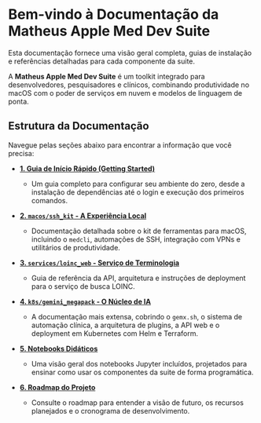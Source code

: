 # Bem-vindo à Documentação da Matheus Apple Med Dev Suite

Esta documentação fornece uma visão geral completa, guias de instalação e referências detalhadas para cada componente da suite.

A **Matheus Apple Med Dev Suite** é um toolkit integrado para desenvolvedores, pesquisadores e clínicos, combinando produtividade no macOS com o poder de serviços em nuvem e modelos de linguagem de ponta.

## Estrutura da Documentação

Navegue pelas seções abaixo para encontrar a informação que você precisa:

- **[1. Guia de Início Rápido (Getting Started)](./getting_started.md)**
  - Um guia completo para configurar seu ambiente do zero, desde a instalação de dependências até o login e execução dos primeiros comandos.

- **[2. `macos/ssh_kit` - A Experiência Local](./macos_ssh_kit.md)**
  - Documentação detalhada sobre o kit de ferramentas para macOS, incluindo o `medcli`, automações de SSH, integração com VPNs e utilitários de produtividade.

- **[3. `services/loinc_web` - Serviço de Terminologia](./services_loinc_web.md)**
  - Guia de referência da API, arquitetura e instruções de deployment para o serviço de busca LOINC.

- **[4. `k8s/gemini_megapack` - O Núcleo de IA](./gemini_megapack.md)**
  - A documentação mais extensa, cobrindo o `gemx.sh`, o sistema de automação clínica, a arquitetura de plugins, a API web e o deployment em Kubernetes com Helm e Terraform.

- **[5. Notebooks Didáticos](./notebooks.md)**
  - Uma visão geral dos notebooks Jupyter incluídos, projetados para ensinar como usar os componentes da suite de forma programática.

- **[6. Roadmap do Projeto](../gemini.md)**
  - Consulte o roadmap para entender a visão de futuro, os recursos planejados e o cronograma de desenvolvimento.
